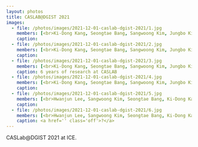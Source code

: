 ```yaml
---
layout: photos
title: CASLAB@DGIST 2021
images:
  - file: /photos/images/2021-12-01-caslab-dgist-2021/1.jpg
    members: [<br>Ki-Dong Kang, Seongtae Bang, Sangwoong Kim, Jungbo Kim, Minho Kim, Hwanjun Lee, <br>Seulki Kim, Hyosang Kim, Seungkyu Lee, Minwoo Jang, Heesoo Kim, Seunghak Lee, Daehoon Kim, <br>Kyeonghyeon Ryu, Jongmin Shin, Seonggyu Han, Gyeongseo Park, Hyungwon Park, Yeji Jung, Minhyeok Ahn]
    caption: 
  - file: /photos/images/2021-12-01-caslab-dgist-2021/2.jpg
    members: [<br>Ki-Dong Kang, Seongtae Bang, Sangwoong Kim, Jungbo Kim, Minho Kim, Hwanjun Lee, <br>Seulki Kim, Hyosang Kim, Seungkyu Lee, Minwoo Jang, Heesoo Kim, Seunghak Lee, Daehoon Kim, <br>Kyeonghyeon Ryu, Jongmin Shin, Seonggyu Han, Gyeongseo Park, Hyungwon Park, Yeji Jung, Minhyeok Ahn]
    caption: 
  - file: /photos/images/2021-12-01-caslab-dgist-2021/3.jpg
    members: [<br>Ki-Dong Kang, Seongtae Bang, Sangwoong Kim, Jungbo Kim, Minho Kim, Hwanjun Lee, <br>Seulki Kim, Hyosang Kim, Seungkyu Lee, Minwoo Jang, Heesoo Kim, Seunghak Lee, Daehoon Kim, <br>Kyeonghyeon Ryu, Jongmin Shin, Seonggyu Han, Gyeongseo Park, Hyungwon Park, Yeji Jung, Minhyeok Ahn]
    caption: 6 years of research at CASLAB
  - file: /photos/images/2021-12-01-caslab-dgist-2021/4.jpg
    members: [<br>Ki-Dong Kang, Seongtae Bang, Sangwoong Kim, Jungbo Kim, Minho Kim, Hwanjun Lee, <br>Seulki Kim, Hyosang Kim, Seungkyu Lee, Minwoo Jang, Heesoo Kim, Seunghak Lee, Daehoon Kim, <br>Kyeonghyeon Ryu, Jongmin Shin, Seonggyu Han, Gyeongseo Park, Hyungwon Park, Yeji Jung, Minhyeok Ahn]
    caption: 
  - file: /photos/images/2021-12-01-caslab-dgist-2021/5.jpg
    members: [<br>Hwanjun Lee, Sangwoong Kim, Seongtae Bang, Ki-Dong Kang, Minho Kim, Minhyeok Ahn, Minwoo Jang, Daehoon Kim, <br>Kyeonghyeon Ryu, Jungbo Kim, Gyeongseo Park, Jongmin Shin, Seulki Kim, Seungkyu Lee, <br>Seonggyu Han, Seunghak Lee, Yeji Jung, Hyungwon Park, <br>Hyosang Kim, Heesoo Kim]
    caption: 
  - file: /photos/images/2021-12-01-caslab-dgist-2021/6.jpg
    members: [<br>Hwanjun Lee, Sangwoong Kim, Seongtae Bang, Ki-Dong Kang, Minho Kim, Minhyeok Ahn, Minwoo Jang, Daehoon Kim, <br>Kyeonghyeon Ryu, Jungbo Kim, Gyeongseo Park, Jongmin Shin, Seulki Kim, Seungkyu Lee, <br>Seonggyu Han, Seunghak Lee, Yeji Jung, Hyungwon Park, <br>Hyosang Kim, Heesoo Kim]
    caption: <a href='' class='off'>?</a>
---
```


CASLab@DGIST 2021 at ICE.